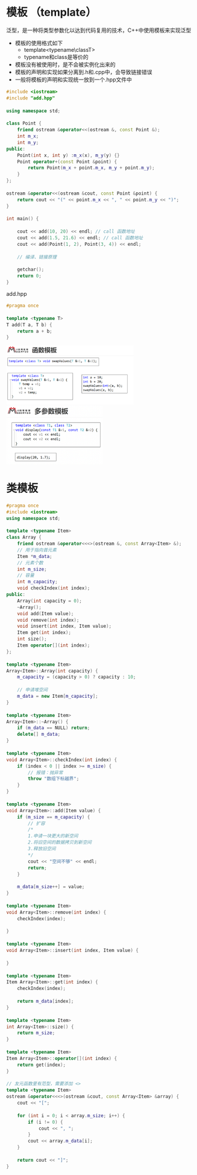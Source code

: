 # 模板 （template）

泛型，是一种将类型参数化以达到代码复用的技术，C++中使用模板来实现泛型

- 模板的使用格式如下
	 - template<typename\classT>
	 - typename和class是等价的
- 模板没有被使用时，是不会被实例化出来的
- 模板的声明和实现如果分离到.h和.cpp中，会导致链接错误
- 一般将模板的声明和实现统一放到一个.hpp文件中

``` c++
#include <iostream>
#include "add.hpp"

using namespace std;

class Point {
	friend ostream &operator<<(ostream &, const Point &);
	int m_x;
	int m_y;
public:
	Point(int x, int y) :m_x(x), m_y(y) {}
	Point operator+(const Point &point) {
		return Point(m_x + point.m_x, m_y + point.m_y);
	}
};

ostream &operator<<(ostream &cout, const Point &point) {
	return cout << "(" << point.m_x << ", " << point.m_y << ")";
}

int main() {

	cout << add(10, 20) << endl; // call 函数地址
	cout << add(1.5, 21.6) << endl; // call 函数地址
	cout << add(Point(1, 2), Point(3, 4)) << endl;

	// 编译、链接原理

	getchar();
	return 0;
}
```



add.hpp

``` c++
#pragma once

template <typename T>
T add(T a, T b) {
	return a + b;
}
```

<img src="image-20230204211156935.png" alt="image-20230204211156935" style="zoom: 33%;" />

<img src="image-20230204211209616.png" alt="image-20230204211209616" style="zoom:25%;" />



# 类模板

``` c++
#pragma once
#include <iostream>
using namespace std;

template <typename Item>
class Array {
	friend ostream &operator<<<>(ostream &, const Array<Item> &);
	// 用于指向首元素
	Item *m_data;
	// 元素个数
	int m_size;
	// 容量
	int m_capacity;
	void checkIndex(int index);
public:
	Array(int capacity = 0);
	~Array();
	void add(Item value);
	void remove(int index);
	void insert(int index, Item value);
	Item get(int index);
	int size();
	Item operator[](int index);
};

template <typename Item>
Array<Item>::Array(int capacity) {
	m_capacity = (capacity > 0) ? capacity : 10;

	// 申请堆空间
	m_data = new Item[m_capacity];
}

template <typename Item>
Array<Item>::~Array() {
	if (m_data == NULL) return;
	delete[] m_data;
}

template <typename Item>
void Array<Item>::checkIndex(int index) {
	if (index < 0 || index >= m_size) {
		// 报错：抛异常
		throw "数组下标越界";
	}
}

template <typename Item>
void Array<Item>::add(Item value) {
	if (m_size == m_capacity) {
		// 扩容
		/*
		1.申请一块更大的新空间
		2.将旧空间的数据拷贝到新空间
		3.释放旧空间
		*/
		cout << "空间不够" << endl;
		return;
	}

	m_data[m_size++] = value;
}

template <typename Item>
void Array<Item>::remove(int index) {
	checkIndex(index);

}

template <typename Item>
void Array<Item>::insert(int index, Item value) {
	
}

template <typename Item>
Item Array<Item>::get(int index) {
	checkIndex(index);

	return m_data[index];
}

template <typename Item>
int Array<Item>::size() {
	return m_size;
}

template <typename Item>
Item Array<Item>::operator[](int index) {
	return get(index);
}

// 友元函数里有范型，需要添加 <>
template <typename Item>
ostream &operator<<<>(ostream &cout, const Array<Item> &array) {
	cout << "[";

	for (int i = 0; i < array.m_size; i++) {
		if (i != 0) {
			cout << ", ";
		}
		cout << array.m_data[i];
	}

	return cout << "]";
}
```


